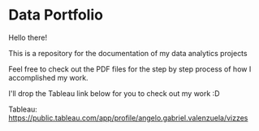 # Data Portfolio

Hello there! 

This is a repository for the documentation of my data analytics projects

Feel free to check out the PDF files for the step by step process of how I accomplished my work.

I'll drop the Tableau link below for you to check out my work :D


Tableau: https://public.tableau.com/app/profile/angelo.gabriel.valenzuela/vizzes
